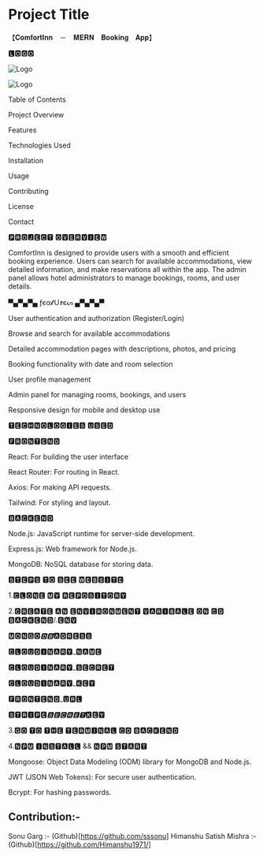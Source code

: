 
# Project Title

【﻿𝐂𝐨𝐦𝐟𝐨𝐫𝐭𝐈𝐧𝐧　－　𝐌𝐄𝐑𝐍　𝐁𝐨𝐨𝐤𝐢𝐧𝐠　𝐀𝐩𝐩】


🅻🅾🅶🅾

![Logo](https://res.cloudinary.com/ddfmbzizr/image/upload/v1718725166/Screenshot_2024-06-18_210548_bsd4lb.png)


![Logo](https://res.cloudinary.com/ddfmbzizr/image/upload/v1718725785/Screenshot_2024-06-18_211909_hzpb0r.png)

Table of Contents

Project Overview

Features

Technologies Used

Installation

Usage

Contributing

License

Contact

🅿🆁🅾🅹🅴🅲🆃 🅾🆅🅴🆁🆅🅸🅴🆆

ComfortInn is designed to provide users with a smooth and efficient booking experience. Users can search for available accommodations, view detailed information, and make reservations all within the app. The admin panel allows hotel administrators to manage bookings, rooms, and user details.

▀▄▀▄▀▄ ƒєα𝓽Ｕ𝐫єᔕ ▄▀▄▀▄▀

User authentication and authorization (Register/Login)

Browse and search for available accommodations

Detailed accommodation pages with descriptions, photos, and pricing

Booking functionality with date and room selection

User profile management

Admin panel for managing rooms, bookings, and users

Responsive design for mobile and desktop use


🆃🅴🅲🅷🅽🅾🅻🅾🅶🅸🅴🆂 🆄🆂🅴🅳

🅵🆁🅾🅽🆃🅴🅽🅳

React: For building the user interface

React Router: For routing in React.

Axios: For making API requests.

Tailwind: For styling and layout.

🅱🅰🅲🅺🅴🅽🅳

Node.js: JavaScript runtime for server-side development.

Express.js: Web framework for Node.js.

MongoDB: NoSQL database for storing data.






🆂🆃🅴🅿🆂 🆃🅾 🆂🅴🅴 🆆🅴🅱🆂🅸🆃🅴

1.🅲🅻🅾🅽🅴 🅼🆈 🆁🅴🅿🅾🆂🅸🆃🅾🆁🆈

2.🅲🆁🅴🅰🆃🅴 🅰🅽 🅴🅽🆅🅸🆁🅾🅽🅼🅴🅽🆃 🆅🅰🆁🅸🅱🅰🅻🅴 🅾🅽 🅲🅳 🅱🅰🅲🅺🅴🅽🅳/.🅴🅽🆅

🅼🅾🅽🅶🅾_🅳🅱_🅰🅳🆁🅴🆂🆂

🅲🅻🅾🆄🅳🅸🅽🅰🆁🆈_🅽🅰🅼🅴

🅲🅻🅾🆄🅳🅸🅽🅰🆁🆈_🆂🅴🅲🆁🅴🆃

🅲🅻🅾🆄🅳🅸🅽🅰🆁🆈_🅺🅴🆈

🅵🆁🅾🅽🆃🅴🅽🅳_🆄🆁🅻

🆂🆃🆁🅸🅿🅴_🆂🅴🅲🆁🅴🆃_🅺🅴🆈

3.🅶🅾 🆃🅾 🆃🅷🅴 🆃🅴🆁🅼🅸🅽🅰🅻 🅲🅳 🅱🅰🅲🅺🅴🅽🅳

4.🅽🅿🅼 🅸🅽🆂🆃🅰🅻🅻 && 🅽🅿🅼 🆂🆃🅰🆁🆃



Mongoose: Object Data Modeling (ODM) library for MongoDB and Node.js.

JWT (JSON Web Tokens): For secure user authentication.

Bcrypt: For hashing passwords.

## Contribution:- 
  Sonu Garg :- (Github)[https://github.com/sssonu]
  Himanshu Satish Mishra :- (Github)[https://github.com/Himanshu1971/]

